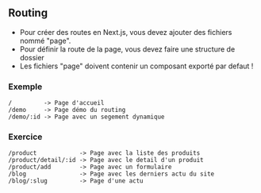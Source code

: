 ## Routing
- Pour créer des routes en Next.js, vous devez ajouter des fichiers nommé "page".
- Pour définir la route de la page, vous devez faire une structure de dossier
- Les fichiers "page" doivent contenir un composant exporté par defaut !

### Exemple
```
/         -> Page d'accueil
/demo     -> Page démo du routing
/demo/:id -> Page avec un segement dynamique
```

### Exercice
```
/product            -> Page avec la liste des produits
/product/detail/:id -> Page avec le detail d'un produit
/product/add        -> Page avec un formulaire  
/blog               -> Page avec les derniers actu du site
/blog/:slug         -> Page d'une actu
```
